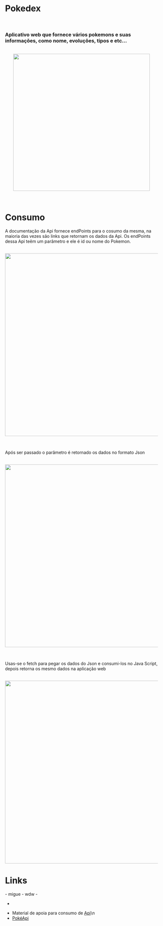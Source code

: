 <h1>Pokedex</h1>

<br><h3>Aplicativo web que fornece vários pokemons e suas informações, como nome, evoluções, tipos e etc... </h3>

<div align="center">
  <br><img src="https://github.com/Miguel1DM/Pokedex/blob/evolucao2/Img/telaPrincipal.png" width = "450px"></img>
</div>

<br><h1>Consumo</h1>

<P>  A documentação da Api fornece endPoints para o cosumo da mesma, na maioria das vezes são links que retornam os dados da Api.
Os endPoints dessa Api teêm um parâmetro e ele é id ou nome do Pokemon.  </P>

<div align="center">
  <br><img src="https://github.com/Miguel1DM/Pokedex/blob/evolucao2/Img/endPoint.png" width = "600px"></img>
</div>

<br><p>  Após ser passado o parâmetro é retornado os dados no formato Json</p>

<div align="center">
  <br><img src="https://github.com/Miguel1DM/Pokedex/blob/evolucao2/Img/json.png" width = "600px"></img>
</div>

<br><p>  Usas-se o fetch para pegar os dados do Json e consumi-los no Java Script, depois retorna os mesmo dados na aplicação  web</p>

<div align="center">
  <br><img src="https://github.com/Miguel1DM/Pokedex/blob/evolucao2/Img/fetch.png" width = "600px"></img>
</div>

<h1>Links</h1>
- migue
- wdw
-

- 




*  Material de apoia para consumo de <a href="https://jera.com.br/blog/6799/desenvolvimento/guia-do-dev-iniciante-consumindo-apis" target="_blank">Api</a>\n
*  <a href="https://pokeapi.co/" target="_blank">PokéApi</a>






